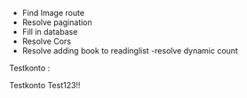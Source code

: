 
-  Find Image route
-  Resolve pagination
- Fill in database
- Resolve Cors
- Resolve adding book to readinglist
-resolve dynamic count




Testkonto :

Testkonto
Test123!!
